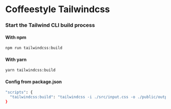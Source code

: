 # Coffeestyle Tailwindcss

### Start the Tailwind CLI build process

#### With npm
```bash
npm run tailwindcss:build
```

#### With yarn
```bash
yarn tailwindcss:build
```

#### Config from package.json
```bash
"scripts": {
  "tailwindcss:build": "tailwindcss -i ./src/input.css -o ./public/output.css --watch"
}
```
